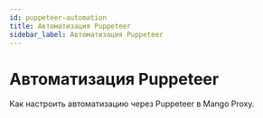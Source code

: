 ```yaml
---
id: puppeteer-automation
title: Автоматизация Puppeteer
sidebar_label: Автоматизация Puppeteer
---
```

# Автоматизация Puppeteer
Как настроить автоматизацию через Puppeteer в Mango Proxy.